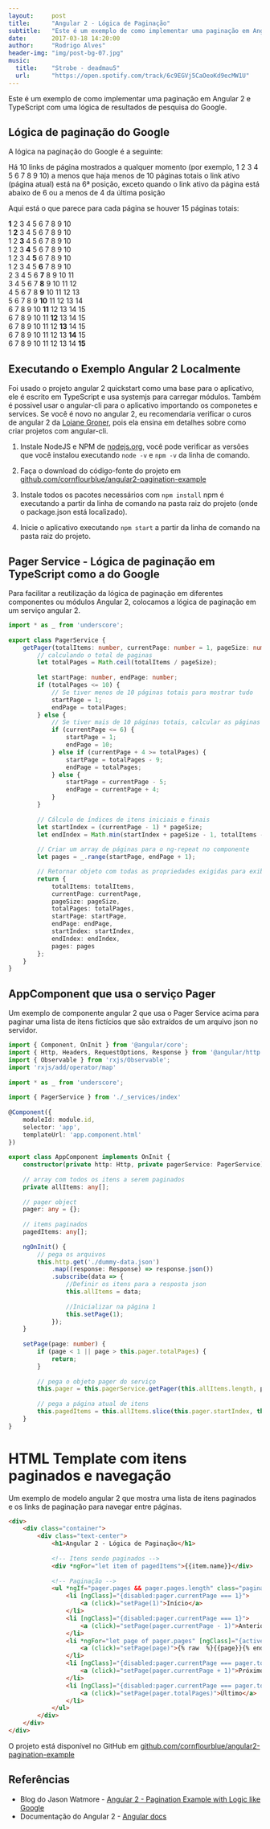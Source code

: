 ```yaml
---
layout:     post
title:      "Angular 2 - Lógica de Paginação"
subtitle:   "Este é um exemplo de como implementar uma paginação em Angular 2 com uma lógica como a do Google."
date:       2017-03-18 14:20:00
author:     "Rodrigo Alves"
header-img: "img/post-bg-07.jpg"
music:
  title:    "Strobe - deadmau5"
  url:      "https://open.spotify.com/track/6c9EGVj5CaOeoKd9ecMW1U"
---
```


Este é um exemplo de como implementar uma paginação em Angular 2 e TypeScript com uma lógica de resultados de pesquisa do Google.

## Lógica de paginação do Google ##

A lógica na paginação do Google é a seguinte:

Há 10 links de página mostrados a qualquer momento (por exemplo, 1 2 3 4 5 6 7 8 9 10) a menos que haja menos de 10 páginas totais
o link ativo (página atual) está na 6ª posição, exceto quando o link ativo da página está abaixo de 6 ou a menos de 4 da última posição

Aqui está o que parece para cada página se houver 15 páginas totais:

<style>
body > article > div > div > div > div {
    display: flex;
    flex-direction: column;
    align-items: center;
}
body > article > div > div > div > div > div {
    display: flex;
    justify-content: space-around;
    width: 100%;
}
body > article > div > div > div > div > div > span{
  text-align: center;
  width: 25px;
}
body > article > div > div > div > div > div > span > strong{
  color: #F44336;
}
</style>
<div>
    <div>
        <span>
            <strong>1</strong>
        </span>
        <span>2</span>
        <span>3</span>
        <span>4</span>
        <span>5</span>
        <span>6</span>
        <span>7</span>
        <span>8</span>
        <span>9</span>
        <span>10</span>
    </div>
    <div>
        <span>1</span>
        <span>
            <strong>2</strong>
        </span>
        <span>3</span>
        <span>4</span>
        <span>5</span>
        <span>6</span>
        <span>7</span>
        <span>8</span>
        <span>9</span>
        <span>10</span>
    </div>
    <div>
        <span>1</span>
        <span>2</span>
        <span>
            <strong>3</strong>
        </span>
        <span>4</span>
        <span>5</span>
        <span>6</span>
        <span>7</span>
        <span>8</span>
        <span>9</span>
        <span>10</span>
    </div>
    <div>
        <span>1</span>
        <span>2</span>
        <span>3</span>
        <span>
            <strong>4</strong>
        </span>
        <span>5</span>
        <span>6</span>
        <span>7</span>
        <span>8</span>
        <span>9</span>
        <span>10</span>    
    </div>
    <div>
        <span>1</span>
        <span>2</span>
        <span>3</span>
        <span>4</span>
        <span>
            <strong>5</strong>
        </span>
        <span>6</span>
        <span>7</span>
        <span>8</span>
        <span>9</span>
        <span>10</span>    
    </div>
    <div>
        <span>1</span>
        <span>2</span>
        <span>3</span>
        <span>4</span>
        <span>5</span>
        <span>
            <strong>6</strong>
        </span>
        <span>7</span>
        <span>8</span>
        <span>9</span>
        <span>10</span>
    </div>
    <div>
        <span>2</span>
        <span>3</span>
        <span>4</span>
        <span>5</span>
        <span>6</span>
        <span>
            <strong>7</strong>
        </span>
        <span>8</span>
        <span>9</span>
        <span>10</span>
        <span>11</span>
    </div>
    <div>
        <span>3</span>
        <span>4</span>
        <span>5</span>
        <span>6</span>
        <span>7</span>
        <span>
            <strong>8</strong>
        </span>
        <span>9</span>
        <span>10</span>
        <span>11</span>
        <span>12</span>
    </div>
    <div>
        <span>4</span>
        <span>5</span>
        <span>6</span>
        <span>7</span>
        <span>8</span>
        <span>
            <strong>9</strong>
        </span>
        <span>10</span>
        <span>11</span>
        <span>12</span>
        <span>13</span>
    </div>
    <div>
        <span>5</span>
        <span>6</span>
        <span>7</span>
        <span>8</span>
        <span>9</span>
        <span>
            <strong>10</strong>
        </span>
        <span>11</span>
        <span>12</span>
        <span>13</span>
        <span>14</span>
    </div>
    <div>
        <span>6</span>
        <span>7</span>
        <span>8</span>
        <span>9</span>
        <span>10</span>
        <span>
            <strong>11</strong>
        </span>
        <span>12</span>
        <span>13</span>
        <span>14</span>
        <span>15</span>
    </div>
    <div>
        <span>6</span>
        <span>7</span>
        <span>8</span>
        <span>9</span>
        <span>10</span>
        <span>11</span>
        <span>
            <strong>12</strong>
        </span>
        <span>13</span>
        <span>14</span>
        <span>15</span>
    </div>
    <div>
        <span>6</span>
        <span>7</span>
        <span>8</span>
        <span>9</span>
        <span>10</span>
        <span>11</span>
        <span>12</span>
        <span>
            <strong>13</strong>
        </span>
        <span>14</span>
        <span>15</span>
    </div>
    <div>
        <span>6</span>
        <span>7</span>
        <span>8</span>
        <span>9</span>
        <span>10</span>
        <span>11</span>
        <span>12</span>
        <span>13</span>
        <span>
            <strong>14</strong>
        </span>
        <span>15</span>
    </div>
    <div>
        <span>6</span>
        <span>7</span>
        <span>8</span>
        <span>9</span>
        <span>10</span>
        <span>11</span>
        <span>12</span>
        <span>13</span>
        <span>14</span>
        <span>
            <strong>15</strong>
        </span>
    </div>
</div>


## Executando o Exemplo Angular 2 Localmente ##

Foi usado o projeto angular 2 quickstart como uma base para o aplicativo, ele é escrito em TypeScript e usa systemjs para carregar módulos. Também é possivel usar o angular-cli para o aplicativo importando os componetes e services. Se você é novo no angular 2, eu recomendaria verificar o curos de angular 2 da [Loiane Groner](https://www.youtube.com/playlist?list=PLGxZ4Rq3BOBoSRcKWEdQACbUCNWLczg2G), pois ela ensina em detalhes sobre como criar projetos com angular-cli.

  1. Instale NodeJS e NPM de [nodejs.org](https://nodejs.org/en/download/), você pode verificar as versões que você instalou executando `node -v` e `npm -v` da linha de comando.
 
  1. Faça o download do código-fonte do projeto em [github.com/cornflourblue/angular2-pagination-example](https://github.com/cornflourblue/angular2-pagination-example)
 
  1. Instale todos os pacotes necessários com `npm install` npm é executando a partir da linha de comando na pasta raiz do projeto (onde o package.json está localizado).
 
  1. Inicie o aplicativo executando `npm start` a partir da linha de comando na pasta raiz do projeto.

## Pager Service - Lógica de paginação em TypeScript como a do Google ##

Para facilitar a reutilização da lógica de paginação em diferentes componentes ou módulos Angular 2, colocamos a lógica de paginação em um serviço angular 2.

```typescript
import * as _ from 'underscore';
 
export class PagerService {
    getPager(totalItems: number, currentPage: number = 1, pageSize: number = 10) {
        // calculando o total de paginas
        let totalPages = Math.ceil(totalItems / pageSize);
 
        let startPage: number, endPage: number;
        if (totalPages <= 10) {
            // Se tiver menos de 10 páginas totais para mostrar tudo
            startPage = 1;
            endPage = totalPages;
        } else {
            // Se tiver mais de 10 páginas totais, calcular as páginas inicial e final
            if (currentPage <= 6) {
                startPage = 1;
                endPage = 10;
            } else if (currentPage + 4 >= totalPages) {
                startPage = totalPages - 9;
                endPage = totalPages;
            } else {
                startPage = currentPage - 5;
                endPage = currentPage + 4;
            }
        }
 
        // Cálculo de índices de itens iniciais e finais
        let startIndex = (currentPage - 1) * pageSize;
        let endIndex = Math.min(startIndex + pageSize - 1, totalItems - 1);
 
        // Criar um array de páginas para o ng-repeat no componente
        let pages = _.range(startPage, endPage + 1);

        // Retornar objeto com todas as propriedades exigidas para exibição
        return {
            totalItems: totalItems,
            currentPage: currentPage,
            pageSize: pageSize,
            totalPages: totalPages,
            startPage: startPage,
            endPage: endPage,
            startIndex: startIndex,
            endIndex: endIndex,
            pages: pages
        };
    }
}
```
## AppComponent que usa o serviço Pager ##

Um exemplo de componente angular 2 que usa o Pager Service acima para paginar uma lista de itens fictícios que são extraídos de um arquivo json no servidor.

```typescript
import { Component, OnInit } from '@angular/core';
import { Http, Headers, RequestOptions, Response } from '@angular/http';
import { Observable } from 'rxjs/Observable';
import 'rxjs/add/operator/map'
 
import * as _ from 'underscore';
 
import { PagerService } from './_services/index'
 
@Component({
    moduleId: module.id,
    selector: 'app',
    templateUrl: 'app.component.html'
})
 
export class AppComponent implements OnInit {
    constructor(private http: Http, private pagerService: PagerService) { }
 
    // array com todos os itens a serem paginados
    private allItems: any[];
 
    // pager object
    pager: any = {};
 
    // items paginados
    pagedItems: any[];
 
    ngOnInit() {
        // pega os arquivos
        this.http.get('./dummy-data.json')
            .map((response: Response) => response.json())
            .subscribe(data => {
                //Definir os itens para a resposta json
                this.allItems = data;
 
                //Inicializar na página 1
                this.setPage(1);
            });
    }
 
    setPage(page: number) {
        if (page < 1 || page > this.pager.totalPages) {
            return;
        }
 
        // pega o objeto pager do serviço
        this.pager = this.pagerService.getPager(this.allItems.length, page);
 
        // pega a página atual de itens
        this.pagedItems = this.allItems.slice(this.pager.startIndex, this.pager.endIndex + 1);
    }
}
```

# HTML Template com itens paginados e navegação ##

Um exemplo de modelo angular 2 que mostra uma lista de itens paginados e os links de paginação para navegar entre páginas.

```html
<div>
    <div class="container">
        <div class="text-center">
            <h1>Angular 2 - Lógica de Paginação</h1>
 
            <!-- Itens sendo paginados -->
            <div *ngFor="let item of pagedItems">{{item.name}}</div>
 
            <!-- Paginação -->
            <ul *ngIf="pager.pages && pager.pages.length" class="pagination">
                <li [ngClass]="{disabled:pager.currentPage === 1}">
                    <a (click)="setPage(1)">Início</a>
                </li>
                <li [ngClass]="{disabled:pager.currentPage === 1}">
                    <a (click)="setPage(pager.currentPage - 1)">Anterior</a>
                </li>
                <li *ngFor="let page of pager.pages" [ngClass]="{active:pager.currentPage === page}">
                    <a (click)="setPage(page)">{% raw  %}{{page}}{% endraw %}</a>
                </li>
                <li [ngClass]="{disabled:pager.currentPage === pager.totalPages}">
                    <a (click)="setPage(pager.currentPage + 1)">Próximo</a>
                </li>
                <li [ngClass]="{disabled:pager.currentPage === pager.totalPages}">
                    <a (click)="setPage(pager.totalPages)">Último</a>
                </li>
            </ul>
        </div>
    </div>
</div>
```

O projeto está disponível no GitHub em [github.com/cornflourblue/angular2-pagination-example](https://github.com/cornflourblue/angular2-pagination-example)

## Referências ##

  * Blog do Jason Watmore - [Angular 2 - Pagination Example with Logic like Google](http://jasonwatmore.com/post/2016/08/23/angular-2-pagination-example-with-logic-like-google)
  * Documentação do Angular 2 - [Angular docs](https://angular.io/docs/ts/latest/)
